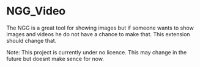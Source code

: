 # NGG_Video
The NGG is a great tool for showing images but if someone wants to show images and videos he do not have a chance to make that. This extension should change that.

Note: This project is currently under no licence. This may change in the future but doesnt make sence for now.
